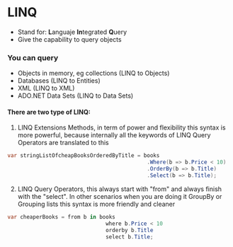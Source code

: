 ﻿# LINQ

* Stand for: **L**anguaje **In**tegrated **Q**uery
* Give the capability to query objects

### You can query

* Objects in memory, eg collections (LINQ to Objects)
* Databases (LINQ to Entities)
* XML (LINQ to XML)
* ADO.NET Data Sets (LINQ to Data Sets)

#### There are two type of LINQ:

1. LINQ Extensions Methods, in term of power and flexibility this syntax is more powerful, because internally all the keywords of LINQ Query Operators are translated to this

```c#
var stringListOfcheapBooksOrderedByTitle = books
                                            .Where(b => b.Price < 10)
                                            .OrderBy(b => b.Title)
                                            .Select(b => b.Title);
```



2. LINQ Query Operators, this always start with "from" and always finish with the "select". In other scenarios when you are doing it GroupBy or Grouping lists this syntax is more friendly and cleaner

```c#
var cheaperBooks = from b in books
                               where b.Price < 10
                               orderby b.Title
                               select b.Title;
```



